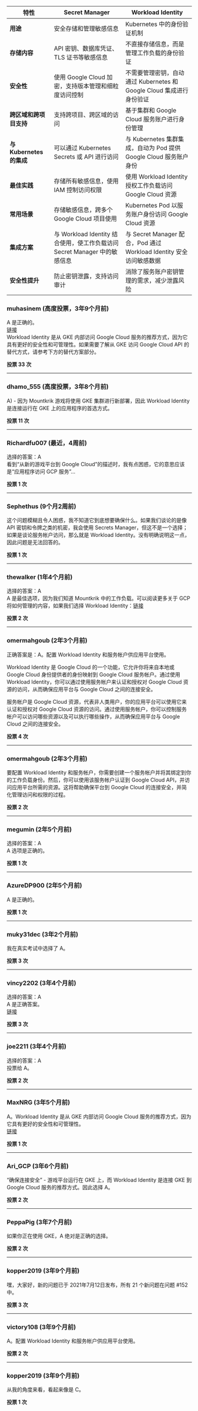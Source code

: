 | 特性                           | Secret Manager                          | Workload Identity                     |
|----------------------------------|-----------------------------------------|---------------------------------------|
| **用途**                        | 安全存储和管理敏感信息                  | Kubernetes 中的身份验证机制           |
| **存储内容**                    | API 密钥、数据库凭证、TLS 证书等敏感信息 | 不直接存储信息，而是管理工作负载的身份验证 |
| **安全性**                      | 使用 Google Cloud 加密，支持版本管理和细粒度访问控制 | 不需要管理密钥，自动通过 Kubernetes 和 Google Cloud 集成进行身份验证 |
| **跨区域和跨项目支持**          | 支持跨项目、跨区域的访问                | 基于集群和 Google Cloud 服务账户进行身份管理 |
| **与 Kubernetes 的集成**         | 可以通过 Kubernetes Secrets 或 API 进行访问 | 与 Kubernetes 集群集成，自动为 Pod 提供 Google Cloud 服务账户身份 |
| **最佳实践**                    | 存储所有敏感信息，使用 IAM 控制访问权限  | 使用 Workload Identity 授权工作负载访问 Google Cloud 资源 |
| **常用场景**                    | 存储敏感信息，跨多个 Google Cloud 项目使用 | Kubernetes Pod 以服务账户身份访问 Google Cloud 资源 |
| **集成方案**                    | 与 Workload Identity 结合使用，使工作负载访问 Secret Manager 中的敏感信息 | 与 Secret Manager 配合，Pod 通过 Workload Identity 安全访问敏感数据 |
| **安全性提升**                  | 防止密钥泄露，支持访问审计               | 消除了服务账户密钥管理的需求，减少泄露风险 |



### muhasinem (高度投票，3年9个月前)
A 是正确的。  
[链接](https://cloud.google.com/kubernetes-engine/docs/how-to/workload-identity)  
Workload Identity 是从 GKE 内部访问 Google Cloud 服务的推荐方式，因为它具有更好的安全性和可管理性。如果需要了解从 GKE 访问 Google Cloud API 的替代方式，请参考下方的替代方案部分。

**投票 33 次**

---

### dhamo_555 (高度投票，3年8个月前)
A) - 因为 Mountkrik 游戏将使用 GKE 集群进行新部署，因此 Workload Identity 是连接运行在 GKE 上的应用程序的首选方式。

**投票 11 次**

---

### Richardfu007 (最近，4周前)
选择的答案：A  
看到“从新的游戏平台到 Google Cloud”的描述时，我有点困惑，它的意思应该是“应用程序访问 GCP 服务”...

**投票 1 次**

---

### Sephethus (9个月2周前)
这个问题模糊且令人困惑，我不知道它到底想要确保什么。如果我们谈论的是像 API 密钥和令牌之类的机密，我会使用 Secrets Manager，但这不是一个选择；如果是谈论服务帐户访问，那么就是 Workload Identity。没有明确说明这一点，因此问题是无法回答的。

**投票 1 次**

---

### thewalker (1年4个月前)
选择的答案：A  
A 是最佳选项，因为我们知道 Mountkrik 中的工作负载。可以阅读更多关于 GCP 将如何管理的内容，如果我们选择 Workload Identity：[链接](https://cloud.google.com/kubernetes-engine/docs/concepts/workload-identity#what_is)

**投票 2 次**

---

### omermahgoub (2年3个月前)
正确答案是：A。配置 Workload Identity 和服务帐户供应用平台使用。

Workload Identity 是 Google Cloud 的一个功能，它允许你将来自本地或 Google Cloud 身份提供者的身份映射到 Google Cloud 服务帐户。通过使用 Workload Identity，你可以通过使用服务帐户来认证和授权对 Google Cloud 资源的访问，从而确保应用平台与 Google Cloud 之间的连接安全。

服务帐户是 Google Cloud 资源，代表非人类用户，你的应用平台可以使用它来认证和授权对 Google Cloud 资源的访问。通过使用服务帐户，你可以控制服务帐户可以访问哪些资源以及可以执行哪些操作，从而确保应用平台与 Google Cloud 之间的连接安全。

**投票 4 次**

---

### omermahgoub (2年3个月前)
要配置 Workload Identity 和服务帐户，你需要创建一个服务帐户并将其绑定到你的工作负载身份。然后，你可以使用该服务帐户认证到 Google Cloud API，并访问应用平台所需的资源。这将帮助确保平台到 Google Cloud 的连接安全，并简化管理访问和权限的过程。

**投票 2 次**

---

### megumin (2年5个月前)
选择的答案：A  
A 选项是正确的。

**投票 1 次**

---

### AzureDP900 (2年5个月前)
A 是正确的。

**投票 1 次**

---

### muky31dec (3年2个月前)
我在真实考试中选择了 A。

**投票 3 次**

---

### vincy2202 (3年4个月前)
选择的答案：A  
A 是正确答案。  
[链接](https://cloud.google.com/kubernetes-engine/docs/how-to/workload-identity)

**投票 3 次**

---

### joe2211 (3年4个月前)
选择的答案：A  
投票给 A。

**投票 2 次**

---

### MaxNRG (3年5个月前)
A。Workload Identity 是从 GKE 内部访问 Google Cloud 服务的推荐方式，因为它具有更好的安全性和可管理性。  
[链接](https://cloud.google.com/kubernetes-engine/docs/how-to/workload-identity)

**投票 1 次**

---

### Ari_GCP (3年6个月前)
“确保连接安全” - 游戏平台运行在 GKE 上，而 Workload Identity 是连接 GKE 到 Google Cloud 服务的推荐方式。因此选择 A。

**投票 2 次**

---

### PeppaPig (3年7个月前)
如果你正在使用 GKE，A 绝对是正确的选择。

**投票 2 次**

---

### kopper2019 (3年9个月前)
嘿，大家好，新的问题已于 2021年7月12日发布，所有 21 个新问题在问题 #152 中。

**投票 3 次**

---

### victory108 (3年9个月前)
A。配置 Workload Identity 和服务帐户供应用平台使用。

**投票 2 次**

---

### kopper2019 (3年9个月前)
从我的角度来看，看起来像是 C。

**投票 1 次**
